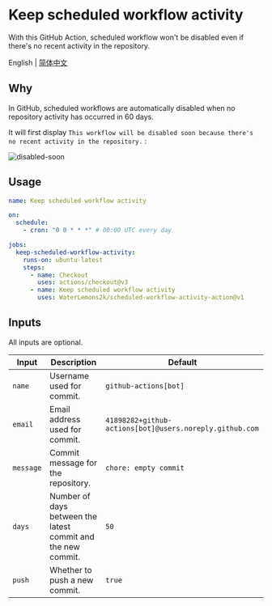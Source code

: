# Keep scheduled workflow activity

With this GitHub Action, scheduled workflow won't be disabled even if there's no recent activity in the repository.

English | [简体中文](README.zh-CN.md)

## Why

In GitHub, scheduled workflows are automatically disabled when no repository activity has occurred in 60 days.

It will first display `This workflow will be disabled soon because there's no recent activity in the repository.` :

![disabled-soon](https://user-images.githubusercontent.com/62788816/232479889-592e3660-1da4-4eff-aab9-35475d26fc05.png)

## Usage

```yml
name: Keep scheduled workflow activity

on:
  schedule:
    - cron: "0 0 * * *" # 00:00 UTC every day

jobs:
  keep-scheduled-workflow-activity:
    runs-on: ubuntu-latest
    steps:
      - name: Checkout
        uses: actions/checkout@v3
      - name: Keep scheduled workflow activity
        uses: WaterLemons2k/scheduled-workflow-activity-action@v1
```

## Inputs

All inputs are optional.

| Input     | Description                                                  | Default                                                 |
| --------- | ------------------------------------------------------------ | ------------------------------------------------------- |
| `name`    | Username used for commit.                                    | `github-actions[bot]`                                   |
| `email`   | Email address used for commit.                               | `41898282+github-actions[bot]@users.noreply.github.com` |
| `message` | Commit message for the repository.                           | `chore: empty commit`                                   |
| `days`    | Number of days between the latest commit and the new commit. | `50`                                                    |
| `push`    | Whether to push a new commit.                                | `true`                                                  |